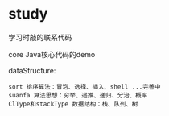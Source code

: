 # study
学习时敲的联系代码

core Java核心代码的demo

dataStructure:

	sort 排序算法：冒泡、选择、插入、shell ...完善中
	suanfa 算法思想：穷举、递推、递归、分治、概率
	ClType和stackType 数据结构：栈、队列、树
	

